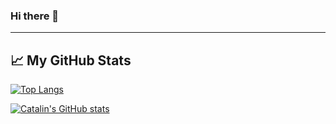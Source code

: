 ### Hi there 👋

<!--
**mujingw/mujingw** is a ✨ _special_ ✨ repository because its `README.md` (this file) appears on your GitHub profile.

Here are some ideas to get you started:

- 🔭 I’m currently working on ...
- 🌱 I’m currently learning ...
- 👯 I’m looking to collaborate on ...
- 🤔 I’m looking for help with ...
- 💬 Ask me about ...
- 📫 How to reach me: ...
- 😄 Pronouns: ...
- ⚡ Fun fact: ...
-->
---

## &#x1f4c8; My GitHub Stats

[![Top Langs](https://github-readme-stats.vercel.app/api/top-langs/?username=mujingw&hide=java,html,css&theme=radical)](https://github.com/anuraghazra/github-readme-stats)

[![Catalin's GitHub stats](https://github-readme-stats.vercel.app/api?username=mujingw&theme=radical)](https://github.com/anuraghazra/github-readme-stats)
